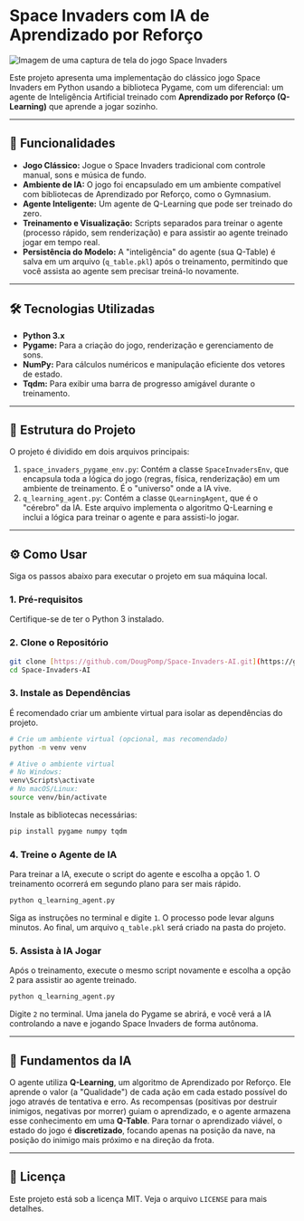 # Space Invaders com IA de Aprendizado por Reforço

![Imagem de uma captura de tela do jogo Space Invaders](https://placehold.co/800x400/000000/FFFFFF?text=Space+Invaders+AI)

Este projeto apresenta uma implementação do clássico jogo Space Invaders em Python usando a biblioteca Pygame, com um diferencial: um agente de Inteligência Artificial treinado com **Aprendizado por Reforço (Q-Learning)** que aprende a jogar sozinho.

---

## 🚀 Funcionalidades

* **Jogo Clássico:** Jogue o Space Invaders tradicional com controle manual, sons e música de fundo.
* **Ambiente de IA:** O jogo foi encapsulado em um ambiente compatível com bibliotecas de Aprendizado por Reforço, como o Gymnasium.
* **Agente Inteligente:** Um agente de Q-Learning que pode ser treinado do zero.
* **Treinamento e Visualização:** Scripts separados para treinar o agente (processo rápido, sem renderização) e para assistir ao agente treinado jogar em tempo real.
* **Persistência do Modelo:** A "inteligência" do agente (sua Q-Table) é salva em um arquivo (`q_table.pkl`) após o treinamento, permitindo que você assista ao agente sem precisar treiná-lo novamente.

---

## 🛠️ Tecnologias Utilizadas

* **Python 3.x**
* **Pygame:** Para a criação do jogo, renderização e gerenciamento de sons.
* **NumPy:** Para cálculos numéricos e manipulação eficiente dos vetores de estado.
* **Tqdm:** Para exibir uma barra de progresso amigável durante o treinamento.

---

## 📂 Estrutura do Projeto

O projeto é dividido em dois arquivos principais:

1.  `space_invaders_pygame_env.py`: Contém a classe `SpaceInvadersEnv`, que encapsula toda a lógica do jogo (regras, física, renderização) em um ambiente de treinamento. É o "universo" onde a IA vive.
2.  `q_learning_agent.py`: Contém a classe `QLearningAgent`, que é o "cérebro" da IA. Este arquivo implementa o algoritmo Q-Learning e inclui a lógica para treinar o agente e para assisti-lo jogar.

---

## ⚙️ Como Usar

Siga os passos abaixo para executar o projeto em sua máquina local.

### 1. Pré-requisitos

Certifique-se de ter o Python 3 instalado.

### 2. Clone o Repositório

```bash
git clone [https://github.com/DougPomp/Space-Invaders-AI.git](https://github.com/DougPomp/Space-Invaders-AI.git)
cd Space-Invaders-AI
```

### 3. Instale as Dependências

É recomendado criar um ambiente virtual para isolar as dependências do projeto.

```bash
# Crie um ambiente virtual (opcional, mas recomendado)
python -m venv venv

# Ative o ambiente virtual
# No Windows:
venv\Scripts\activate
# No macOS/Linux:
source venv/bin/activate
```

Instale as bibliotecas necessárias:

```bash
pip install pygame numpy tqdm
```

### 4. Treine o Agente de IA

Para treinar a IA, execute o script do agente e escolha a opção 1. O treinamento ocorrerá em segundo plano para ser mais rápido.

```bash
python q_learning_agent.py
```

Siga as instruções no terminal e digite `1`. O processo pode levar alguns minutos. Ao final, um arquivo `q_table.pkl` será criado na pasta do projeto.

### 5. Assista à IA Jogar

Após o treinamento, execute o mesmo script novamente e escolha a opção 2 para assistir ao agente treinado.

```bash
python q_learning_agent.py
```

Digite `2` no terminal. Uma janela do Pygame se abrirá, e você verá a IA controlando a nave e jogando Space Invaders de forma autônoma.

---

## 🧠 Fundamentos da IA

O agente utiliza **Q-Learning**, um algoritmo de Aprendizado por Reforço. Ele aprende o valor (a "Qualidade") de cada ação em cada estado possível do jogo através de tentativa e erro. As recompensas (positivas por destruir inimigos, negativas por morrer) guiam o aprendizado, e o agente armazena esse conhecimento em uma **Q-Table**. Para tornar o aprendizado viável, o estado do jogo é **discretizado**, focando apenas na posição da nave, na posição do inimigo mais próximo e na direção da frota.

---

## 📄 Licença

Este projeto está sob a licença MIT. Veja o arquivo `LICENSE` para mais detalhes.

